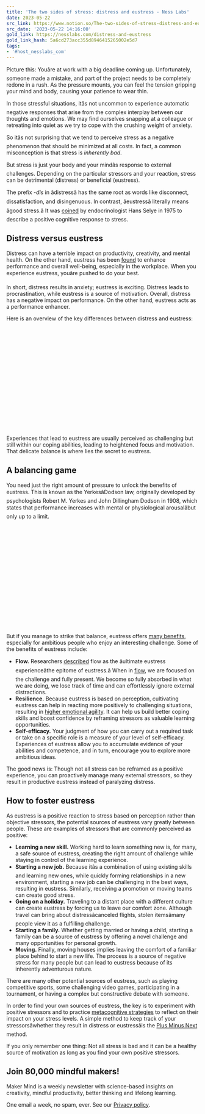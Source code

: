 ```yaml
---
title: 'The two sides of stress: distress and eustress - Ness Labs'
date: 2023-05-22
src_link: https://www.notion.so/The-two-sides-of-stress-distress-and-eustress-c5274bcada4d476d8ba26e3b2cb6fabd
src_date: '2023-05-22 14:16:00'
gold_link: https://nesslabs.com/distress-and-eustress
gold_link_hash: 5a6cd273acc355d8946415265002e5d7
tags:
- '#host_nesslabs_com'
---
```





Picture this: Youâre at work with a big deadline coming up. Unfortunately, someone made a mistake, and part of the project needs to be completely redone in a rush. As the pressure mounts, you can feel the tension gripping your mind and body, causing your patience to wear thin.


In those stressful situations, itâs not uncommon to experience automatic negative responses that arise from the complex interplay between our thoughts and emotions. We may find ourselves snapping at a colleague or retreating into quiet as we try to cope with the crushing weight of anxiety.


So itâs not surprising that we tend to perceive stress as a negative phenomenon that should be minimized at all costs. In fact, a common misconception is that stress is *inherently bad*.


But stress is just your body and your mindâs response to external challenges. Depending on the particular stressors and your reaction, stress can be detrimental (distress) or beneficial (eustress).


The prefix *-dis* in âdistressâ has the same root as words like disconnect, dissatisfaction, and disingenuous. In contrast, âeustressâ literally means âgood stress.â It was [coined](https://www.tandfonline.com/doi/abs/10.1080/0097840X.1975.9940406) by endocrinologist Hans Selye in 1975 to describe a positive cognitive response to stress.


Distress versus eustress
------------------------


Distress can have a terrible impact on productivity, creativity, and mental health. On the other hand, eustress has been [found](https://www.sciencedirect.com/science/article/abs/pii/S0090261612000964) to enhance performance and overall well-being, especially in the workplace. When you experience eustress, youâre pushed to do your best.


In short, distress results in anxiety; eustress is exciting. Distress leads to procrastination, while eustress is a source of motivation. Overall, distress has a negative impact on performance. On the other hand, eustress acts as a performance enhancer.


Here is an overview of the key differences between distress and eustress:


![](data:image/svg+xml,%3Csvg%20xmlns='http://www.w3.org/2000/svg'%20viewBox='0%200%201024%20576'%3E%3C/svg%3E)
Experiences that lead to eustress are usually perceived as challenging but still within our coping abilities, leading to heightened focus and motivation. That delicate balance is where lies the secret to eustress.


A balancing game
----------------


You need just the right amount of pressure to unlock the benefits of eustress. This is known as the YerkesâDodson law, originally developed by psychologists Robert M. Yerkes and John Dillingham Dodson in 1908, which states that performance increases with mental or physiological arousalâbut only up to a limit.


![](data:image/svg+xml,%3Csvg%20xmlns='http://www.w3.org/2000/svg'%20viewBox='0%200%201024%20575'%3E%3C/svg%3E)
But if you manage to strike that balance, eustress offers [many benefits](https://link.springer.com/article/10.1007%2Fs11205-010-9662-z), especially for ambitious people who enjoy an interesting challenge. Some of the benefits of eustress include:


* **Flow.** Researchers [described](https://www.sciencedirect.com/science/article/abs/pii/S0090261612000964) flow as the âultimate eustress experienceâthe epitome of eustress.â When in [flow](https://nesslabs.com/flow), we are focused on the challenge and fully present. We become so fully absorbed in what we are doing, we lose track of time and can effortlessly ignore external distractions.
* **Resilience.** Because eustress is based on perception, cultivating eustress can help in reacting more positively to challenging situations, resulting in [higher emotional agility](https://nesslabs.com/emotional-agility). It can help us build better coping skills and boost confidence by reframing stressors as valuable learning opportunities.
* **Self-efficacy.** Your judgment of how you can carry out a required task or take on a specific role is a measure of your level of self-efficacy. Experiences of eustress allow you to accumulate evidence of your abilities and competence, and in turn, encourage you to explore more ambitious ideas.


The good news is: Though not all stress can be reframed as a positive experience, you can proactively manage many external stressors, so they result in productive eustress instead of paralyzing distress.


How to foster eustress
----------------------


As eustress is a positive reaction to stress based on perception rather than objective stressors, the potential sources of eustress vary greatly between people. These are examples of stressors that are commonly perceived as positive:


* **Learning a new skill.** Working hard to learn something new is, for many, a safe source of eustress, creating the right amount of challenge while staying in control of the learning experience.
* **Starting a new job.** Because itâs a combination of using existing skills and learning new ones, while quickly forming relationships in a new environment, starting a new job can be challenging in the best ways, resulting in eustress. Similarly, receiving a promotion or moving teams can create good stress.
* **Going on a holiday.** Traveling to a distant place with a different culture can create eustress by forcing us to leave our comfort zone. Although travel can bring about distressâcanceled flights, stolen itemsâmany people view it as a fulfilling challenge.
* **Starting a family.** Whether getting married or having a child, starting a family can be a source of eustress by offering a novel challenge and many opportunities for personal growth.
* **Moving.** Finally, moving houses implies leaving the comfort of a familiar place behind to start a new life. The process is a source of negative stress for many people but can lead to eustress because of its inherently adventurous nature.


There are many other potential sources of eustress, such as playing competitive sports, some challenging video games, participating in a tournament, or having a complex but constructive debate with someone.


In order to find your own sources of eustress, the key is to experiment with positive stressors and to practice [metacognitive strategies](https://nesslabs.com/metacognition) to reflect on their impact on your stress levels. A simple method to keep track of your stressorsâwhether they result in distress or eustressâis the [Plus Minus Next](https://nesslabs.com/plus-minus-next) method. 


If you only remember one thing: Not all stress is bad and it can be a healthy source of motivation as long as you find your own positive stressors.



  

Join 80,000 mindful makers!
---------------------------


Maker Mind is a weekly newsletter with science-based insights on creativity, mindful productivity, better thinking and lifelong learning.


One email a week, no spam, ever. See our [Privacy policy](/privacy).
